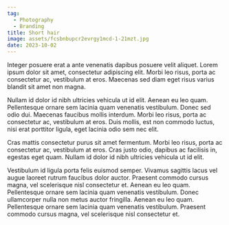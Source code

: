 ```yaml
---
tag:
  - Photography
  - Branding
title: Short hair
image: assets/fcsbnbupcr2evrgy1mcd-1-21mzt.jpg
date: 2023-10-02
---
```


Integer posuere erat a ante venenatis dapibus posuere velit aliquet. Lorem ipsum dolor sit amet, consectetur adipiscing elit. Morbi leo risus, porta ac consectetur ac, vestibulum at eros. Maecenas sed diam eget risus varius blandit sit amet non magna.

Nullam id dolor id nibh ultricies vehicula ut id elit. Aenean eu leo quam. Pellentesque ornare sem lacinia quam venenatis vestibulum. Donec sed odio dui. Maecenas faucibus mollis interdum. Morbi leo risus, porta ac consectetur ac, vestibulum at eros. Duis mollis, est non commodo luctus, nisi erat porttitor ligula, eget lacinia odio sem nec elit.

Cras mattis consectetur purus sit amet fermentum. Morbi leo risus, porta ac consectetur ac, vestibulum at eros. Cras justo odio, dapibus ac facilisis in, egestas eget quam. Nullam id dolor id nibh ultricies vehicula ut id elit.

Vestibulum id ligula porta felis euismod semper. Vivamus sagittis lacus vel augue laoreet rutrum faucibus dolor auctor. Praesent commodo cursus magna, vel scelerisque nisl consectetur et. Aenean eu leo quam. Pellentesque ornare sem lacinia quam venenatis vestibulum. Donec ullamcorper nulla non metus auctor fringilla. Aenean eu leo quam. Pellentesque ornare sem lacinia quam venenatis vestibulum. Praesent commodo cursus magna, vel scelerisque nisl consectetur et.
